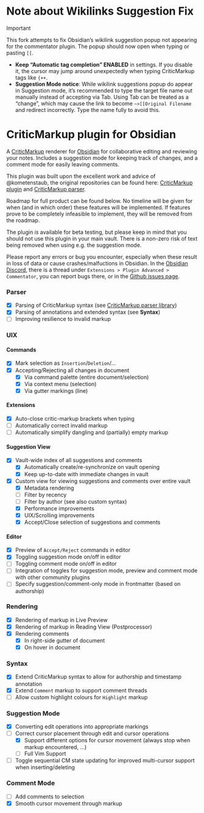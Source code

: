 # Note about Wikilinks Suggestion Fix

> [!IMPORTANT]
> This fork attempts to fix Obsidian’s wikilink suggestion popup not appearing for the commentator plugin. The popup should now open when typing or pasting `[[`.
>
> - **Keep “Automatic tag completion” ENABLED** in settings. If you disable it, the cursor may jump around unexpectedly when typing CriticMarkup tags like `{++`.
> - **Suggestion Mode notice**: While wikilink suggestions popup do appear in Suggestion mode, it’s recommended to type the target file name out manually instead of accepting via Tab. Using Tab can be treated as a “change”, which may cause the link to become `~>[[Original Filename` and redirect incorrectly. Type the name fully to avoid this.


# CriticMarkup plugin for Obsidian

A [CriticMarkup](https://github.com/CriticMarkup/CriticMarkup-toolkit) renderer for [Obsidian](https://obsidian.md/) for
collaborative editing and reviewing your notes. Includes a suggestion mode for keeping track of changes, and a comment mode for easily leaving comments.

This plugin was built upon the excellent work and advice of @kometenstaub, the original repositories can be found here: [CriticMarkup plugin](https://github.com/kometenstaub/obsidian-criticmarkup)
and [CriticMarkup parser](https://github.com/kometenstaub/lang-criticmarkup).

Roadmap for full product can be found below. No timeline will be given for when (and in which order)
these features will be implemented. If features prove to be completely infeasible to implement, they will be removed from the roadmap.

The plugin _is_ available for beta testing, but please keep in mind that you should not use this plugin in
your main vault. There is a non-zero risk of text being removed when using e.g. the suggestion mode.

Please report any errors or bug you encounter, especially when these result in loss of data or cause
crashes/malfuctions in Obsidian. In the [Obsidian Discord](https://discord.com/invite/obsidianmd), there is a thread
under `Extensions > Plugin Advanced > Commentator`, you can report bugs there, or in the [Github issues page](https://github.com/Fevol/obsidian-criticmarkup/issues).

### Parser

- [x] Parsing of CriticMarkup syntax (see [CriticMarkup parser library](https://github.com/Fevol/criticmarkup-parser/))
- [x] Parsing of annotations and extended syntax (see **Syntax**)
- [ ] Improving resilience to invalid markup

### UIX

#### Commands

- [x] Mark selection as `Insertion`/`Deletion`/...
- [x] Accepting/Rejecting all changes in document
  - [x] Via command palette (entire document/selection)
  - [x] Via context menu (selection)
  - [x] Via gutter markings (line)

#### Extensions

- [x] Auto-close critic-markup brackets when typing
- [ ] Automatically correct invalid markup
- [ ] Automatically simplify dangling and (partially) empty markup

#### Suggestion View

- [x] Vault-wide index of all suggestions and comments
  - [x] Automatically create/re-synchronize on vault opening
  - [x] Keep up-to-date with immediate changes in vault
- [x] Custom view for viewing suggestions and comments over entire vault
  - [x] Metadata rendering
  - [ ] Filter by recency
  - [ ] Filter by author (see also custom syntax)
  - [x] Performance improvements
  - [x] UIX/Scrolling improvements
  - [x] Accept/Close selection of suggestions and comments

#### Editor

- [x] Preview of `Accept/Reject` commands in editor
- [x] Toggling suggestion mode on/off in editor
- [ ] Toggling comment mode on/off in editor
- [ ] Integration of toggles for suggestion mode, preview and comment mode with other community plugins
- [ ] Specify suggestion/comment-only mode in frontmatter (based on authorship)

### Rendering

- [x] Rendering of markup in Live Preview
- [x] Rendering of markup in Reading View (Postprocessor)
- [x] Rendering comments
  - [x] In right-side gutter of document
  - [x] On hover in document

### Syntax

- [x] Extend CriticMarkup syntax to allow for authorship and timestamp annotation
- [x] Extend `Comment` markup to support comment threads
- [ ] Allow custom highlight colours for `Highlight` markup

### Suggestion Mode

- [x] Converting edit operations into appropriate markings
- [ ] Correct cursor placement through edit and cursor operations
  - [x] Support different options for cursor movement (always stop when markup encountered, ...)
  - [ ] Full Vim Support
- [ ] Toggle sequential CM state updating for improved multi-cursor support when inserting/deleting

### Comment Mode

- [ ] Add comments to selection
- [x] Smooth cursor movement through markup
